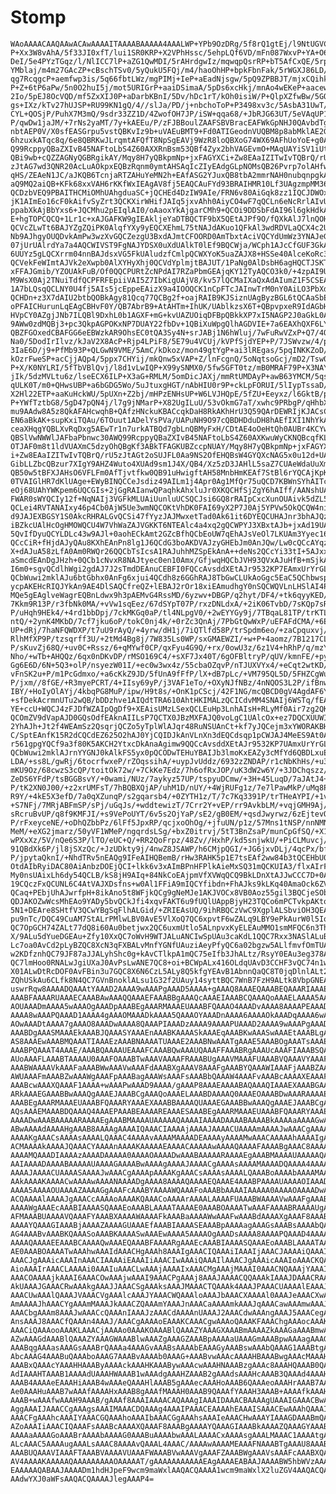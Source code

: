 # Stomp

    WAoAAAACAAQAAwACAwAAAAITAAAABAAAAA4AAALWP+YPb9OzDRg/5f8rQ1gtEj/l9NtUGVC+
    P+Xx3W8vAhA/5f33JI0xfT/lui1SR0KRP+X2VPhHssc/5ehpLQf6VD/mFn087WxvP+YA+O6U
    DeI/5e4PYzTGqz/l/NlICC7lP+aZG1QwMDI/5rAHrdgwIz/mqwqpQsrRP+bT5AfCxQE/5rps
    YMblaj/m4m27GAcZP+cBschTSv0/5yQukU5FQj/m4/haoOhHP+bpkFbnFak/5rWGXJ86LD/m
    qg7RcqgcP+aemfwp3is/5q66fbtLWz/mgPIMj+IeP+aEadNjsgw/5pQ9ZPBBJT/mjxCQihk0
    P+Z+6tP6aPw/5n0O2huI5j/mot5URIGrP+aaiDSimaA/5pDs6xcHkj/mnAo4wEKeP+aacewh
    2Io/5pEJ8OcVQD/mf5ZxXIJ0P+aDarbKBnI/5Dv/hDc1rT/kOh0isiW/P+QlpXZfwBw/5GOn
    gs+IXz/kTv27hUJSP+RU99KN1gQ/4//slJa/PD/j+nbchoToP+P3498xv3c/5AsbA31UwT/k
    CYL+QOSjP/PuhX7M3mQ/9sdr33ZZ1D/4ZwofOH7JP/iSW+qqa68/+JbRJG63UT/5eVAqUP1C
    P/qwDw1jaJM/+7rNs2yaMT/7y+kAEEu/P/zFJBBoulZAAFSBVBracEAFWkGpNHJ0QAvbdTga
    nbtAEP0V/X0sfEASGrpu5vstQBKvIz9b+uVAEuBMT9+Fd0ATIGeodnVUQBM8p8abMklAE2GQ
    6hzuxkATqc8q/6e8QBRKwJLrqmtAFQfT8NpSgEAVj9WzR8loQBXoG74WX69AFhUoYoE+g0AW
    Q99RcppyQBaZXIvB45NAFtoLbS4Z60AXXRnBsm53QBf4Zyx2bhVAGEvmO+MAqUAYiSV1iUtJ
    QBi9wb+cQZZAGNyQGBRgikAY/Mqy8H7yQBkpmNp+jxFAGYXCi+Zw8EAaIZITwIvTQBrQ/rU5
    zJtAG7wd3QNR20AcLuAOkpxEQBzRqnm0ymtAHSAqIcZIyEAdgGLpNOMsQB26Pvrp7olAHfwJ
    qHS/ZEAeN1JC/aJKQB6TcnjaRTZAHuYeMN2h+EAfASG2YJuxQB8tbA2mmrNAH0nubqnpgkAf
    aQ9MQ2aiQB+KFk68xxVAH6rKKfWxIEAgAV8fj5EAQCAuFYd93BRAIHMR10Lf3UAgzmpMM36A
    QCDzbVEQ9PBAITHCMiOMhUAhgduaSC+jQCHEd4DzIW9AIe/FRN6v80AiGqk8zz1IQCJDWOxN
    jK1AImEo16cF0kAifvSyZrt3QCKXirWHifJAIq5jxvAhh0AiyCO4wF7qQCLn6eNcRrlAIvUa
    ppabXkAjBbYxs6+JQCMhu2pEIqlAI0/oAaoxYkAjgarCMh9+QCOi9DDSbFdAI96l6gkHdkAk
    E+hgTOPCQCQ+1Lr1c+xAJGAFKW9gIEAkljeYaDTBQCTF9bX5QEtAJPf9O/fQXkAlJ7lnQOHT
    QCVcZLwTt6BAJYZgZQiPK0AlqfYXy9yEQCXEhmL75tNAJdAKuo1QFkAl3wdRDVLaQCX4c2UA
    Nb9AJhgyOUQDvkAmPw3wzXvGQCZezgU3BxdAJmtCFOORD0AmTbxtAciVQCYdUmWz3YNAJeGV
    07jUrUAlrdYa7a4AQCWIVST9FgNAJYDSX0uXdUAlkT0lEf9BQCWja/WCph1AJcCfGUF3GkAl
    6UUYz5gLQCXrrm04nnBAJdsxVG5FkUAludzfCmlpQCWXYoK5uaZAJX8+HSSe40AlceKoRc3o
    QCVekFeWImtAJVk2eXwpb0AlXYHyXhj0QCVdYplmjtBAJUT/1PaNg0AlDsbH6agHQCTJSKTi
    xFFAJGmib/YZOUAkFuB/Of0QQCPURtZcNPdAI7RZaPbmGEAjqKY12TyAQCO3k0/+4zpAI9UL
    M9WsX0Aj2TNuiTdfQCPFRFEpiiVAI5Z7IbKigUAjV8/kv57lQCMaIXaQxAdAIumZ1F5CSEAi
    1A7bLQsqQCLNY0U4fj5AIs5jcEppeEAizX9a4IOOQCK1nCpFTcJAInwTrM0nY0AiLO3PbXdE
    QCHDn+z3X7dAIU2btbQOBkAgy81Qcq77QCBg2f+oajRAIB9KJSiznUAgByzBGL6tQCAaSbEF
    oPFAICHurunLqEAgCBHvF0Y/QB7AbrB9+AtAHTm+IhUK/UAblkzsX6T+QBpvpxeR9IdAGbHN
    HVpCY0AZgjJNb7ILQBl9DxhL0b1AGXF+mG+kvUAZUOiqDFBpQBkkXP7xI5NAGP2J0aGkL0AY
    9AWw0zdMQBj3+pc3QkpAGPOKxNP7DUAY22fbDv+1QBiXuWpgQlhAGDVIE+7a6EAXhQXF6LY7
    QBZFGOxedCBAFGG6eEBWzkAR9OhsEC0tQA3Sy4N+srJABj1N6hWluj/7wFuRwVZxP+Q7/4Q3
    Na0/5DodIrIlvz/kJaV2X8AcP+Rjp4LPiF8/5E79u4VCUj/kVPfSjdYEP+P/7JSWvzw/4/p2
    3IaE6D/j9+PfMb93P+QLGwN9VME/5AmC/kDkoz/mon49gtYgP+ai3lREgas/5pqINKKZoD/m
    kOzrFweSP+acCjjAQp4/5ppx7CHYij/mkQnw5xVAP+Z/lnFcgnQ/5oNqtsoGcj/mD2/Tsw0Y
    P+X/K0NYLRI/5fTbVBlQvj/l8d1vLwIQP+X99ySNMX0/5fw5GFT0tz/mB0MRAF79P+X3NAY7
    jIk/5dzMVLtu6z/lseECX6ILP+X3aG+RMLM/5omDicJAXj/mmRtUMDAyP+awB63YMCM/5qsK
    qULK0T/m0+QHwsUBP+a6bGDG5Wo/5uJtuxgHGT/nAbHIU0r9P+ckLpFORUI/5lIypTssaD/m
    X2Hl22ETP+aaKuHckWU/5pUXn+Z2bj/mHPzENHsUP+W6LVJHQpE/5fZU+Eeyxz/l6GktB/pU
    P+YWfTztbG8/5gD47pQN4j/l7g9jNMarP+X82UgILuU/53vOkmG7aT/xwhc9PRbgP/qHhbXp
    mu9AAdw8A5z8QkAFAHcwqhB+QAfzHNckuKBACcqkDaH8RkAKhHrU3Q59QArDEWRIjKJACsCA
    EN6aBkAK+supKxiTQAu/6TOuut1ADelYsPVa/UAPuNH9O97cQBDHDduDH8hAEfIXI1NhYkAS
    ceaXHqgYQBLXvRqDxg5AEwTr1n7urkATBQd7gbLnQBMyFxH/CDtAE4oOeHtQh0AUBr4KCYw5
    QBSlVwNWWlJAFbaPbnwc30AWQ99RcppyQBaZXIvB45NAFtoLbS4Z60AXKwuWyCKNQBcqfKL0
    OTJAF0m8t1ldVUAXmC5dzyOhQBgKf3ABkTFAGKUBZccpNUAY/Mqy8H7yQBkpmNp+jxFAGYXC
    i+Zw8EAaIZITwIvTQBrQ/rU5zJtAGt2oSUJFL0Aa9NS2OfEHQBsW4GYQXcNAG5x0u12d+UAc
    GibLLZbcQBzur7XIgY9AHZ4Wuto4XUAd9sm1J4X/QB4/Xz5zD3JAHlL5saZ7CUAeWdaUuXm5
    QB50w5tBFXJAHsO6VFLFm0AfTjvtfkw0QB91uHwigftAH58MnbHmKEAf7StBl6rYQCAjKpK7
    0TVAIGlHR7dKlUAge+EWyBINQCCeJsdiz49AILm1j4Apr0Ag1MfQr75uQCD7KBWnSYhAITcC
    eOj68UAhYWKpem6UQCGIs+2jGgRAIanwQPaqhkAhxluJr0XKQCHfSjZgY6hAIff/AANshUAi
    FWAR0sWYQCIy12f+NqNAIj3VGFkMLUAiUunluUCSQCJsi6GQ8rRAIpCxcXunOUAivk5dZL5h
    QCLei4RVTANAIxy46p4Cb0AjW5Ue3wmNQCOKtVhDK0FAI69yX2P7J0Aj5YPVw5OkQCQW4ni2
    d9JAJEXBGSY1S0AkcRHRALGvQCSi47fYyzJAJMwxetTad0Ak61it6DYEQCUHAJnr3bhAJQzB
    iBZkcUAlHcOgHMOWQCU4W7VhWaZAJVGKKT6NTEAlc4a4xq2gQCWPYJ3XBxtAJb+jxAd19UAl
    5QvIfDyuQCYLDLc43w9AJl+0aohECkAmt2GZcBfhQCbEoUW7qEhAJsVeOl7LKUAm3Yyec164
    QCcCiR+fHjdAJyQAu8KXhEAnPn8lg1J6QCdG3boAKDVAJzyGHEbJm0AnJQw/Lw0cQCcAYqzL
    X+dAJuA58zLfA0Am0RWQr26QQCbTsIcsA1RAJuhhMZSpEkAnA++deNs2QCcYi33tI+5AJxxR
    aSmcdEAnDgJHzh+0QCb1cNvxR8NAJtyec0en10Amx/GfjwqHQCbJVH93QVxAJuHfB+mSjkAn
    I6m0+sgvQCdlhWgi2gdAJ7J2sTmdDEAnuCEBFI0FQCcAvsddXEtAJr9532KP7EAmxUrYrGL4
    QCbWuwi2mklAJu6btGbhx0AnFg6xjui4QCdh8z6GGhRAJ8TbGwCLUkAoGgc5EaC5QChbwspe
    ycpAKEHcRIQJYkAn9AE4DlSAQCfreQZ+lEBAJ2rOr18xiEAmudhgY0nSQCWQVLnLHSlAI4PB
    MQe5gEAglveWagrEQBnLdwx9h3pAEMvG4RssMD/6yzwv+DBGP/q2hyt/DF4/+tk6qyyKED/6
    7Kkm9R13P/r3fbNk0MA/+vVw1sqEez/67dSYpT07P/rxzDNLdxA/+2iK06TvbD/7sKQp7sR3
    P/uHqh9HEk4/+4rd1bbDpj/7ckMKGq0aP/tl4NLpgV0/+2wEYYGy9j/7TBqaL81TP/trKTLP
    ntQ/+2ynK4MKbD/7cf7jku6oP/tokC0nj4k/+0rZc3QnAj/7PbGtQwWxP/uEFAFdCMA/+6Ez
    UP+dRj/7haNFQWDXP/t7uU9rAyQ/+4yrw/dH1j/7iQTlfd58P/trSpdm6eo/+zaCpquxvj/7
    RlhMfXP9P/tzsqrff3U/+2tMd4Bg8j/7W835Ls0WP/sxGMAEWZI/+w+P+4aomz/7B1217CLN
    P/sKuvZj68Q/+uv0C+Rssz/6+qMYwf0CP/qxFyu4G9Q/+rx/0owU3z/6z1V4+hRhP/q/mzY6
    Nho/+wTb+AHQQz/6qx0nDKvDP/rMSO169C4/+sXF7Jx40T/6gOFBltryP/qUV/kmnFE/+pyP
    Gg6E6D/6N+5Q3+olP/nsyezW01I/+ec0w3wx4z/55cbaOZqvP/nTJUXVYx4/+eCqt2wtKD/5
    vFnSK2u+P/m1PcGdmxo/+a6cKkZ9JD/5fUnA9fFfP/lX+dB7pLc/+VM795QL5D/5FHZCgWun
    P/jxm//8fGE/+R3myePCRT/4+IIsy69yP/j3VAF1eTo/+OXyNJfNBz/4nNQOS3L2P/ifBnwl
    IBY/+HoIyOlAYj/4kbqPG8MuP/ipw/H9t8s/+OnK1pCScj/42F1NG/mcQBCD0gV4AgdAF6YH
    +sfDekAcrmnUTu2wQB/bDDzhve1AIQdtTRA610AhtHKIMALzQCICdvMM4SNAIj6WSTq/fEAi
    YE+ccU+WQCJ4zFJDfWZAIpQgDf9+XEAisUMzLSexQCLEuHp3LnhAIsH+RLyMf0Air7zg2QKg
    QCOmZV9dVapAJD0GQsOdfEAknAIILsP7QCTX0JBzMXFAJQ0voLgC1UAlcOx+ez7DQCXUUWID
    2YhAJh+Jt2f4WEAmSz2QsqrjQCZo5yTplWlAJqr48RuNSUAnCt+kf7yJQCejm3xYWORAKBH1
    C/SptEAnfK15R2dCQCdEZ625O2hAJ0YjCQIDJkAnVLnXn3dEQCdsqp1pCWJAJ4MeES9At0An
    r561gpgYQCf9a3f80K5AKCH2YtxcDkAnaAgimw9QQCcAvsddXEtAJr9532KP7UAmxUrYrGL4
    QCbWuwi2mklAJrnYYGNJ0kAlkFS5yx0pQCODwTEHuYBAIJb3lmoKxEAZy3cMfYd6QBDLxuEb
    LDA/+ss8L/gwRj/6tocrfwxeP/rZOqssihA/+uypJvUddz/6932zZNDAP/r1cNbKhHs/+u3U
    mKU9Oz/68cwzS3cQP/toitOk72w/+7CkKe7Edz/7h6ofRxJOP/uK3dW2w6Y/+3JDChqszz/7
    ZeDS6YFdP/tsBGGBsvY/+0wami/NUz/7aykyz57UP/tspyuDCmw/+3H+45LuqD/7aJAtJ4+J
    P/tK2XN0J00/+z2xrUMFsT/7hBQBXQjAP/uhM1D/nUY/+4WjRUFg1z/7e7lPawMkP/uMq8P3
    R9Y/+4kE5X3efD/7a0qXZunqP/s2gqarsb4/+0ZYTH1z/T/7c7Kq3391P/trTHeAYPI/+1vN
    +S7NFj/7MRjABFmSP/sPj/uGqJs/+wddtewizT/7Crr2Y+vEP/rr9AvkbLM/+vqjGMH9Aj/6
    sRcruBvUP/q8f9KMFJI/+s9VePoUYT/6v5s2OjYaP/sE2/gB0EM/+qsdJwyrwz/6zEjtevQu
    P/rFxeyceNE/+oDhQZbbPz/6lFf5JpxRP/qcjxoOhOg/+jfuUN/p1z/57Mns1tNSP/nnNMN8
    MeM/+eXG2jmarz/50yVF1WMeP/ngqrdsLSg/+bxZ0itrvj/5tT3BnZsaP/munCpGfSQ/+X1J
    wPXxXz/5V/nQe6S3P/lTO/eUC+Q/+RR2QoFrpz/48Zv//HxhP/kd5snjwkU/+PiCLMuvcj/4
    91QBdXk6P/jl8jSXzQc/+JzUDkty9j/4nwZ8JSAWP/h6CMjpQGI/+JG6jxvDLj/4qcPx/bfL
    P/jpytaQknI/+NhdTRv5nEAQg9IFeAIHQBemB/rHw3RAHK5p1E7tsEAf2ww84b3tQCEHbU0Q
    OtdAIbRyiDAC80AiAnbzDOEjQCI+lkk6v3xAImBPnHFPlkAieMxSQ31mQCKUIA3/flxAIrFD
    My0nsUAixLh6dy54QCLB/kS8jH9AIq+84NkCoEAjpmVfXVWqQCQ9BkLDnXtAJJwCCC7D+0Ak
    19CQczFxQCUNL6C4AtVAJXDsfns+w0Al1FFiA9mIQCYfibdn+FhAJks9kLKq40AmaOck6ZVp
    QCaq+PEbjUhAJwrfpH+8ikAno5t8WFjkQCg9gNeMJe1AKJVOCx8VB0Aoz55gil3BQCjeSObt
    QDJAKOZwWcsMhEAo9YADy5bvQCkJfi4xqvFAKT6u9fUQlUAppBjyH23TQCo6mPCTvkpAKtov
    5N1+DEAre8SHtfV3QCwYBgSqFlhALGid/+ZRIEAsUQ/9ihRBQCzVwC9XgplALSbviOH3QEAt
    pu9nTc/DQC49CuAM7StALrPMlwLBV0AvE5VlXoQ7QC6xpvtF6wZALq9LBY9ePkAurW0l5IoJ
    QC7OpGCH74ZALt77dQ8i60Au0betjwx2QC6uxmUtlo5ALnpvxKyELEAuMMO1smMFQC6n3ThC
    X/9ALu5dYueDGEAu+Zfy10XxQC7oWvH9WTJALuANCIwSpUAu3caKdL1QQC7Rxx3NASlALuBw
    Lc7oa0AvCd2pLyBZQC8XcN3qFXBALvMnfYGNfUAuziAeyPfyQC6a02bgzw5ALlfmvfOmTUAu
    w2KDfznhQC79JF87aJJALyhShc0g+kAvCTlkpA1mQC75eIfb3JhALtz/RsyY0EAu3eg378Aq
    QC7lmHoo0RNALwJgiUXaJ0AvPsLwANE7QC8+oi+BCWpALx416OLdqUAvD3CCHF3vQC74n1w/
    X01ALwDtRcDOF0AvFBin3u7GQC8X6N6CzL5ALy8Q5kfgYEAvB1AbnnQaQC8T0jqDlnlALt2z
    ZQhUSkAu6CLfk8N4QC7GVnBnoklALsu1G32f2UAuy14syttBQC7WnB7FzH9ALtk8VbpGNEAu
    uswrRqw8AAAADQAAAtYAAAD2AAAA9wAAAPgAAAD5AAAA+gAAAQ8AAAEQAAABEQAAARIAAAET
    AAABFAAAARUAAAECAAABAwAAAQQAAAEFAAABBgAAAQcAAAEIAAABCQAAAQoAAAELAAAA5AAA
    AOUAAADmAAAA5wAAAOgAAADpAAABEgAAARMAAAEUAAABFQAAAO4AAADvAAAA8AAAAPEAAADy
    AAAA8wAAAPQAAAD1AAAA4gAAAOMAAADkAAAA5QAAAOYAAADnAAAA6AAAAOkAAADqAAAA6wAA
    AOwAAADtAAAA7gAAAO8AAADwAAAA8QAAAPIAAADzAAAA9AAAAPUAAAD2AAAA9wAAAPgAAAD5
    AAABDgAAASMAAAEkAAABJQAAASYAAAEnAAABKAAAASkAAAEqAAABKwAAASwAAAEtAAABLgAA
    AS8AAAEwAAABMQAAATIAAAEzAAABNAAAATUAAAE2AAABNwAAATgAAAE5AAABOgAAATsAAAE8
    AAABPQAAAT4AAAE/AAABQAAAAUEAAAFCAAABQwAAAUQAAAFFAAABRgAAAUcAAAFIAAABSQAA
    AUoAAAFLAAABTAAAAU0AAAFOAAABTwAAAVAAAAFRAAABUgAAAVMAAAFUAAABVQAAAVYAAAFX
    AAABWAAAAVkAAAFaAAABWwAAAVwAAAFdAAABXgAAAV8AAAFgAAABYQAAAWIAAAFjAAABZAAA
    AWUAAAFmAAABZwAAAWgAAAFpAAABagAAAWsAAAFsAAABbQAAAW4AAAFvAAABcAAAAXEAAAFy
    AAABcwAAAXQAAAF1AAAA+wAAAPwAAAD9AAAA/gAAAP8AAAEAAAABAQAAAQIAAAEXAAABGAAA
    ARkAAAEGAAABBwAAAQgAAAEJAAABCgAAAQoAAAELAAABDAAAAQ0AAAEOAAABDwAAARAAAAER
    AAABEgAAARMAAAEUAAABFQAAARYAAAEXAAABBAAAAQUAAAEGAAABBwAAAQgAAAEJAAABCgAA
    AQsAAAEMAAABDQAAAQ4AAAEPAAABEAAAAREAAAESAAABEgAAARMAAAEUAAABFQAAARYAAAEX
    AAAADwAAABAAAAARAAAAEgAAABMAAAAUAAAAAQAAAAIAAAADAAAABAAAABkAAAAaAAAAGwAA
    ABwAAAAdAAAAHgAAAB8AAAAgAAAAIQAAACIAAAAjAAAAJAAAACUAAAAmAAAAJwAAACgAAAAp
    AAAAKgAAACsAAAAsAAAALQAAAC4AAAAvAAAAMAAAADEAAAAyAAAAMwAAACAAAAAhAAAAIgAA
    ACMAAAAkAAAAJQAAACYAAAAnAAAAKAAAAAEAAAACAAAAAwAAAAQAAAAFAAAABgAAAC8AAAAw
    AAAAMQAAADIAAAAzAAAADAAAAA0AAAAOAAAADwAAABAAAAARAAAAEgAAABMAAAAUAAAAAQAA
    AAIAAAADAAAABAAAAAUAAAAGAAAABwAAAAgAAAAJAAAACgAAAAsAAAAMAAAADQAAAA4AAAAP
    AAAAJAAAACUAAAASAAAAJwAAACgAAAApAAAAKgAAACsAAAAsAAAALQAAABoAAAAbAAAAMAAA
    AAkAAAAKAAAACwAAAAwAAAANAAAADgAAAA8AAAAQAAAAEQAAAE4AAABPAAAAUAAAAOIAAADj
    AAAA5AAAAOUAAAAZAAAAGgAAAFcAAABYAAAAWQAAAFoAAABbAAAAIAAAAA0AAAAOAAAADwAA
    ACQAAAAlAAAAJgAAACcAAAAoAAAAKQAAACoAAAArAAAALAAAAFUAAABWAAAAVwAAAFgAAABZ
    AAAAWgAAAEcAAABIAAAASQAAAEoAAABLAAAATAAAAE0AAABOAAAATwAAAFAAAABRAAAAUgAA
    AFMAAABUAAAAVQAAAFYAAABXAAAAWAAAAFkAAABaAAAAWwAAAFwAAABdAAAAXgAAAF8AAABg
    AAAAYQAAAGIAAABjAAAAZAAAAGUAAAEfAAABIAAAASEAAABpAAAAagAAAGsAAABsAAAAbQAA
    AG4AAABvAAABKQAAASoAAABKAAAASwAAAEwAAAA5AAAAOgAAADsAAAA8AAAAPQAAAD4AAAA/
    AAAAQAAAAEEAAABCAAAAQwAAAEQAAABFAAAARgAAAEcAAABIAAAASQAAAEoAAABLAAAATAAA
    AE0AAABOAAAATwAAAhwAAAIdAAACHgAAAh8AAAIgAAACIQAAAiIAAAIjAAACJAAAAiQAAAIm
    AAACJgAAAicAAAInAAACIAAAAiEAAAIiAAACIwAAAiQAAAIlAAACJgAAAicAAAIoAAACKQAA
    AioAAAIrAAACLAAAAi0AAAIuAAACLwAAAjAAAAIxAAACMgAAAjMAAAI0AAACNQAAAjYAAAI3
    AAACOAAAAjkAAAI6AAACOwAAAjwAAAI9AAACPgAAAj8AAAJAAAACQQAAAkIAAAJDAAACRAAA
    AkUAAAJGAAACRwAAAkgAAAJJAAACSgAAAksAAAJMAAACTQAAAk4AAAJPAAACUAAAAlEAAAJS
    AAACUwAAAlQAAAJVAAACVgAAAlcAAAJYAAACWQAAAloAAAJbAAACXAAAAl0AAAJeAAACXwAA
    AmAAAAJhAAACYgAAAmMAAAJkAAACZQAAAmYAAAJnAAACaAAAAmkAAAJqAAACawAAAmwAAAJt
    AAACbgAAAm8AAAJwAAACcQAAAnIAAAJzAAACdAAAAnUAAAJ2AAACdwAAAngAAAJ5AAACegAA
    AnsAAAJ8AAACfQAAAn4AAAJ/AAACgAAAAoEAAAKCAAACgwAAAoQAAAKFAAAChgAAAocAAAKI
    AAACiQAAAooAAAKLAAACjAAAAo0AAAKOAAABlQAAAZYAAAGXAAABmAAAAZkAAAGaAAABmwAA
    AZwAAAGdAAABlQAAAZYAAAGWAAABlwAAAZgAAAGZAAABpAAAAaUAAAGmAAABpwAAAagAAAGp
    AAABqgAAAasAAAGsAAABrQAAAa4AAAGvAAABsAAAAbEAAAGyAAABswAAAbQAAAG1AAABtgAA
    AbcAAAG4AAABuQAAAboAAAG7AAABvAAAAb0AAAG+AAABvwAAAcAAAAHBAAABwgAAAcMAAAHE
    AAABxQAAAcYAAAHHAAAByAAAAckAAAHKAAABywAAAcwAAAHNAAABzgAAAc8AAAHQAAAB0QAA
    AdIAAAHTAAAB1AAAAdUAAAHWAAAB1wAAAdgAAAHZAAAB2gAAAdsAAAHcAAAB3QAAAd4AAAHf
    AAAB4AAAAeEAAAHiAAAB4wAAAeQAAAHlAAAB5gAAAecAAAHoAAAB6QAAAeoAAAHrAAAB7AAA
    Ae0AAAHuAAAB7wAAAfAAAAHxAAAB8gAAAfMAAAH0AAAB9QAAAfYAAAH3AAAB+AAAAfkAAAH6
    AAAB+wAAAfwAAAH9AAAB/gAAAf8AAAIAAAACAQAAAgIAAAIDAAACBAAAAgUAAAIGAAACBwAA
    AggAAAIJAAACCgAAAgsAAAIMAAACDQAAAg4AAAIPAAACEAAAAhEAAAISAAACEwAAAhQAAAIV
    AAACFgAAAhcAAAIYAAACGQAAAhoAAAIbAAACGgAAAhsAAAIeAAACHwAAAYIAAAGDAAABmQAA
    AZoAAAIiAAACIQAAAFsAAABcAAAAXQAAAF8AAABgAAAAYQAAAGIAAABkAAAAZQAAAGYAAABn
    AAAAaAAAAGoAAABrAAAAbAAAAG0AAABuAAAAbwAAALAAAACxAAAAsgAAALMAAAC1AAAAtgAA
    ALcAAAC5AAAAugAAALsAAAC8AAAAvQAAAL4AAAC/AAAAwAAAAMEAAAFNAAABTgAAAU8AAABG
    AAABUQAAAVIAAAFTAAABVAAAAVUAAAFWAAABVwAAAVgAAAFZAAABWgAAAVsAAAFcAAABXQAA
    AV4AAAAKAAAAAQAAAAAAAAAOAAAAAT/gAAAAAAAAAAAEAgAAAAEABAAJAAAABW5hbWVzAAAA
    EAAAAAQABAAJAAAADm1hdHJpeF9wcm9maWxlAAQACQAAAA1wcm9maWxlX2luZGV4AAQACQAA
    AAdwYXJ0aWFsAAQACQAAAAJlegAAAP4=

